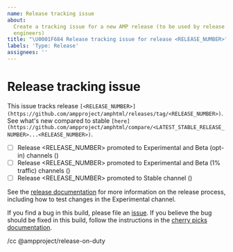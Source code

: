 ```yaml
---
name: Release tracking issue
about:
  Create a tracking issue for a new AMP release (to be used by release on-duty
  engineers)
title: "\U0001F684 Release tracking issue for release <RELEASE_NUMBER>"
labels: 'Type: Release'
assignees: ''
---
```


# Release tracking issue

<!--
Note to onduty:

Use this issue to track a release from the initial Nightly release build, through promotions
to Beta/Experimental opt-in, Beta/Experimental traffic, and Stable and LTS. The community
uses this issue to keep track of what is going on with the release so please keep this issue
up to date:

- To update the new commits URL, find <LATEST_STABLE_RELEASE_NUMBER> at https://github.com/ampproject/amphtml/releases/latest. This needs to be updated when creating this issue and recording cherry picks.
- As you reach each stage of the release, check the appropriate checkbox and replace <CL submit time> with the "Submitted" text from the corresponding CL, e.g. "2:49 PM, Jul 25, 2018 UTC-4".
- If you need to perform cherry picks, add new checkboxes here (by editing this
  issue), making sure to use the release number for the new build. Link the
  release number to the GitHub tag page the first time a given release number
  appears in the checkboxes.
- Add any updates that may be of interest to the community (such as delays) as
  comments on this issue, including after the release is promoted to Stable (and, in some cases, LTS).

Note: remove the backticks (``) from the link. They are there to allow the template file for this issue to pass `gulp check-links`.
-->

This issue tracks release `[<RELEASE_NUMBER>](https://github.com/ampproject/amphtml/releases/tag/<RELEASE_NUMBER>)`. See what's new compared to stable `[here](https://github.com/ampproject/amphtml/compare/<LATEST_STABLE_RELEASE_NUMBER>...<RELEASE_NUMBER>)`.

- [ ] Release <RELEASE_NUMBER> promoted to Experimental and Beta (opt-in) channels (<CL submit time>)
- [ ] Release <RELEASE_NUMBER> promoted to Experimental and Beta (1% traffic) channels (<CL submit time>)
- [ ] Release <RELEASE_NUMBER> promoted to Stable channel (<CL submit time>)

<!--
On the second Monday of each month, the current Stable version will be promoted to the LTS release channel. In other words:

- If this release is promoted to Stable on the first Tuesday of a given month, it needs to be promoted to LTS on the second Monday of the same month.
- If this release is promoted to Stable on the second, third, fourth, or fifth Monday of a given month, it is not an LTS release candidate (but will be included in a later LTS release).

Based on the above, if this release must be promoted to LTS, copy-paste the following checkbox into the list above.

- [ ] Release <RELEASE_NUMBER> promoted to LTS (<CL submit time>)

If you perform cherry picks, add/update the checkboxes above as needed e.g.

- [ ] Release [<CHERRY_PICK_RELEASE_NUMBER>](https://github.com/ampproject/amphtml/releases/tag/<CHERRY_PICK_RELEASE_NUMBER>) created with cherry picks #<CHERRY_PICK_ISSUE_NUMBER>, [#<CHERRY_PICK_ISSUE_NUMBER>, ...]
- [ ] Release <CHERRY_PICK_RELEASE_NUMBER> promoted to Experimental and Beta channels (<CL submit time>)
-->

See the [release documentation](https://github.com/ampproject/amphtml/blob/master/contributing/release-schedule.md) for more information on the release process, including how to test changes in the Experimental channel.

If you find a bug in this build, please file an [issue](https://github.com/ampproject/amphtml/issues/new). If you believe the bug should be fixed in this build, follow the instructions in the [cherry picks documentation](https://go.amp.dev/cherry-picks).

/cc @ampproject/release-on-duty
